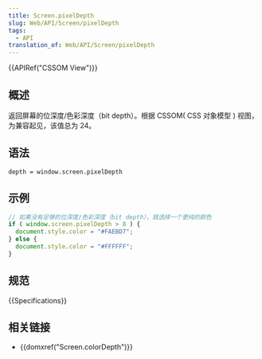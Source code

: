 ```yaml
---
title: Screen.pixelDepth
slug: Web/API/Screen/pixelDepth
tags:
  - API
translation_of: Web/API/Screen/pixelDepth
---
```

{{APIRef("CSSOM View")}}

## 概述

返回屏幕的位深度/色彩深度（bit depth）。根据 CSSOM( CSS 对象模型 ) 视图，为兼容起见，该值总为 24。

## 语法

```plain
depth = window.screen.pixelDepth
```

## 示例

```js
// 如果没有足够的位深度/色彩深度（bit depth），就选择一个更纯的颜色
if ( window.screen.pixelDepth > 8 ) {
  document.style.color = "#FAEBD7";
} else {
  document.style.color = "#FFFFFF";
}
```

## 规范

{{Specifications}}

## 相关链接

- {{domxref("Screen.colorDepth")}}
